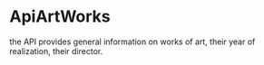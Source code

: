 
# ApiArtWorks

the API provides general information on works of art, their year of realization, their director. 


